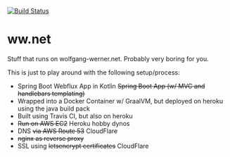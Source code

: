 [![Build Status](https://travis-ci.org/wwerner/ww.net.svg?branch=master)](https://travis-ci.org/wwerner/ww.net)

# ww.net
Stuff that runs on wolfgang-werner.net.
Probably very boring for you.

This is just to play around with the following setup/process:
* Spring Boot Webflux App in Kotlin ~~Spring Boot App (w/ MVC and handlebars templating)~~
* Wrapped into a Docker Container w/ GraalVM, but deployed on heroku using the java build pack
* Built using Travis CI, but also on heroku
* ~~Run on AWS EC2~~ Heroku hobby dynos
* DNS ~~via AWS Route 53~~ CloudFlare
* ~~nginx as reverse proxy~~
* SSL using ~~letsencrypt certificates~~ CloudFlare
